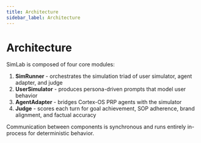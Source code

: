 ```yaml
---
title: Architecture
sidebar_label: Architecture
---
```


# Architecture

SimLab is composed of four core modules:

1. **SimRunner** - orchestrates the simulation triad of user simulator, agent adapter, and judge
2. **UserSimulator** - produces persona-driven prompts that model user behavior
3. **AgentAdapter** - bridges Cortex-OS PRP agents with the simulator
4. **Judge** - scores each turn for goal achievement, SOP adherence, brand alignment, and factual accuracy

Communication between components is synchronous and runs entirely in-process for deterministic behavior.

